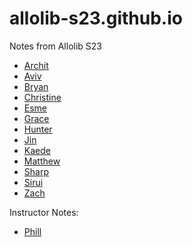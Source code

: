 # allolib-s23.github.io

Notes from Allolib S23

* [Archit](https://allolib-s23.github.io/notes-archit-gpt)
* [Aviv](https://allolib-s23.github.io/notes-AvivSamet)
* [Bryan](https://allolib-s23.github.io/notes-bzamora020)
* [Christine](https://allolib-s23.github.io/notes-christinetu15)
* [Esme](https://allolib-s23.github.io/notes-epuzio)
* [Grace](https://allolib-s23.github.io/notes-gracefeng05)
* [Hunter](https://allolib-s23.github.io/notes-huntermassey33)
* [Jin](https://allolib-s23.github.io/notes-jin-jeong)
* [Kaede](https://allolib-s23.github.io/notes-kaemaple9)
* [Matthew](https://allolib-s23.github.io/notes-MattReddick)
* [Sharp](https://allolib-s23.github.io/notes-ryansniu)
* [Sirui](https://allolib-s23.github.io/notes-TADAPIU)
* [Zach](https://allolib-s23.github.io/notes-zachmiller-ucsb)

Instructor Notes:

* [Phill](https://allolib-s23.github.io/notes-pconrad)
